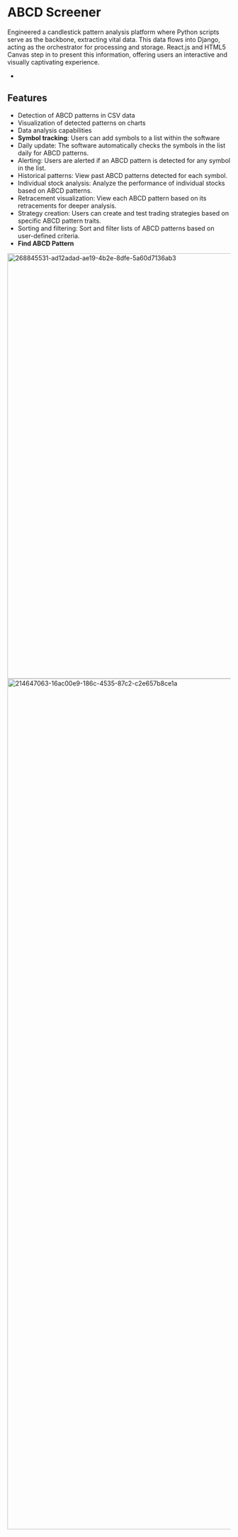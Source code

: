 # ABCD Screener

Engineered a candlestick pattern analysis platform where Python scripts serve as the backbone, extracting vital data. This data flows into Django, acting as the orchestrator for processing and storage. React.js and HTML5 Canvas step in to present this information, offering users an interactive and visually captivating experience.


- 
## Features

- Detection of ABCD patterns in CSV data
- Visualization of detected patterns on charts
- Data analysis capabilities
- ****Symbol tracking****: Users can add symbols to a list within the software
- Daily update: The software automatically checks the symbols in the list daily for ABCD patterns.
- Alerting: Users are alerted if an ABCD pattern is detected for any symbol in the list.
- Historical patterns: View past ABCD patterns detected for each symbol.
- Individual stock analysis: Analyze the performance of individual stocks based on ABCD patterns.
- Retracement visualization: View each ABCD pattern based on its retracements for deeper analysis.
- Strategy creation: Users can create and test trading strategies based on specific ABCD pattern traits.
- Sorting and filtering: Sort and filter lists of ABCD patterns based on user-defined criteria.
-  <strong>Find ABCD Pattern</strong>
<img width="960" alt="268845531-ad12adad-ae19-4b2e-8dfe-5a60d7136ab3" src="https://github.com/Rperez1988/abcd_client/assets/38891767/f7111394-e1c6-473c-86ca-015e8fe67dc3">

<img width="1920" alt="214647063-16ac00e9-186c-4535-87c2-c2e657b8ce1a" src="https://github.com/Rperez1988/abcd_client/assets/38891767/30a70202-ef63-4696-8792-591f97abdb64">
